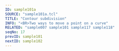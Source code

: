 ```yaml
---
ID: sample101a
SOURCE: "sample101a.tcl"
TITLE: "Contour subdivision"
INFO: "<BR>Two ways to move a point on a curve"
RELATED: "sample007 sample101 sample117 sample118"
seqNo: 17
prevID: sample101
nextID: sample102
---
```

